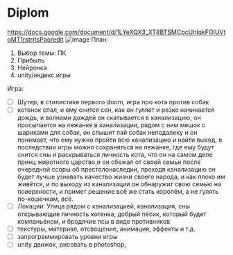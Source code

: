 # Diplom
https://docs.google.com/document/d/1LYeXQX3_XT8BTSMCpcUhIqkFOlUVtoMT1rstrrlsPao/edit
![image](https://github.com/qune4q/Diplom/assets/50214016/91379be1-5b32-4574-8a9b-e3bd0ef3ca65)
План:
1. Выбор темы: ПК
2. Прибыль
3. Нейронка
4. unity/яндекс.игры


Игра:
- [ ]  Шутер, в стилистике первого doom, игра про кота против собак
- [ ]  котенок спал, и ему снится сон, как он гуляет и резко начинается дождь, и волнами дождей он скатывается в канализацию, он просыпается на лежанке в канализации, рядом с ним мешок с шариками для собак, он слышит лай собак неподалеку и он понимает, что ему нужно пройти всю канализацию и найти выход, в последствии игры можно сохраняться на лежанке, где ему будут снится сны и раскрываться личность кота, что он на самом деле принц животного царство,и он сбежал от своей семьи после очередной ссоры об престолонаследии, проходя канализацию он будет лучше узнавать качество жизни своего народа, и как плохо им живётся, и по выходу из канализации он обнаружит свою семью на поверхности, и примет решение всё же стать королём, а не гулять по-кошечкам, всё.
- [ ]  Локации: Улица рядом с канализацией, канализация, сны открывающие личность котенка, добрый пёсик, который будет компаньёном, и бродячие псы в виде противников
- [ ]  текстуры, материал, отсвещение, анимация, эффекты и т.д.
- [ ]  запрограммировать уровни игры
- [ ]  unity движок, рисовать в photoshop,
